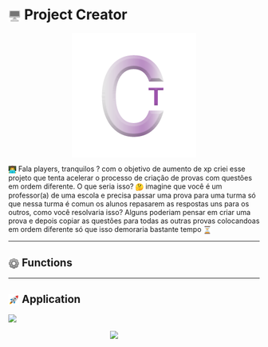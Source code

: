 <main>
<h1><img src="to_readme\desktop.png" width="25" height="25" align="center"></img> Project Creator</h1>
<p align="center">
<img src="to_readme\logo_readme.png" align="center" ></img>
</p>
<div class='text_main'>
    <img src="to_readme\emoji_programing.png" width="16" height="16" align="center" ><img>
    Fala players, tranquilos ? com o objetivo de aumento de xp criei esse projeto que tenta acelerar o processo de criação de provas com questões em ordem diferente.
    O que seria isso? <img src="to_readme\duvide_emoji.png" width="16" height="16" align="center"><img> imagine que você é um professor(a) de uma escola e precisa passar uma prova para uma turma só que nessa turma é comun os alunos repasarem as respostas uns para os outros, como você resolvaria isso? Alguns poderiam pensar em criar uma prova e  depois copiar as questões para todas as outras provas colocandoas em ordem diferente só que isso demoraria bastante tempo <img src="to_readme\emoji_time.png" width="16" height="16" align="center"><img>
</div>

<hr>
<h2><img src="to_readme\config_emoji.png" width="22" height="22" align="center" ></img> Functions</h2>

<hr>
<h2><img src="to_readme\emoji_rocket.png" width="22" height="22" align="center"></img> Application</h2>

[<img src="https://i.postimg.cc/qM7wTQL8/firts-screnn.png" width="300"/>](https://postimg.cc/vDpf7rCB)

[<img src="https://i.postimg.cc/d3mkzM78/wrute-screnn.png" width="300" align = "right"/>](https://postimg.cc/JH0zk25n)



